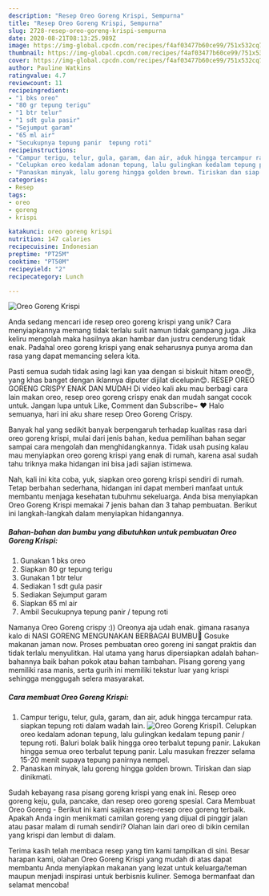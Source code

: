 ```yaml
---
description: "Resep Oreo Goreng Krispi, Sempurna"
title: "Resep Oreo Goreng Krispi, Sempurna"
slug: 2728-resep-oreo-goreng-krispi-sempurna
date: 2020-08-21T08:13:25.989Z
image: https://img-global.cpcdn.com/recipes/f4af03477b60ce99/751x532cq70/oreo-goreng-krispi-foto-resep-utama.jpg
thumbnail: https://img-global.cpcdn.com/recipes/f4af03477b60ce99/751x532cq70/oreo-goreng-krispi-foto-resep-utama.jpg
cover: https://img-global.cpcdn.com/recipes/f4af03477b60ce99/751x532cq70/oreo-goreng-krispi-foto-resep-utama.jpg
author: Pauline Watkins
ratingvalue: 4.7
reviewcount: 11
recipeingredient:
- "1 bks oreo"
- "80 gr tepung terigu"
- "1 btr telur"
- "1 sdt gula pasir"
- "Sejumput garam"
- "65 ml air"
- "Secukupnya tepung panir  tepung roti"
recipeinstructions:
- "Campur terigu, telur, gula, garam, dan air, aduk hingga tercampur rata. siapkan tepung roti dalam wadah lain."
- "Celupkan oreo kedalam adonan tepung, lalu gulingkan kedalam tepung panir / tepung roti. Baluri bolak balik hingga oreo terbalut tepung panir. Lakukan hingga semua oreo terbalut tepung panir. Lalu masukan frezzer selama 15-20 menit supaya tepung panirnya nempel."
- "Panaskan minyak, lalu goreng hingga golden brown. Tiriskan dan siap dinikmati."
categories:
- Resep
tags:
- oreo
- goreng
- krispi

katakunci: oreo goreng krispi 
nutrition: 147 calories
recipecuisine: Indonesian
preptime: "PT25M"
cooktime: "PT50M"
recipeyield: "2"
recipecategory: Lunch

---
```



![Oreo Goreng Krispi](https://img-global.cpcdn.com/recipes/f4af03477b60ce99/751x532cq70/oreo-goreng-krispi-foto-resep-utama.jpg)

Anda sedang mencari ide resep oreo goreng krispi yang unik? Cara menyiapkannya memang tidak terlalu sulit namun tidak gampang juga. Jika keliru mengolah maka hasilnya akan hambar dan justru cenderung tidak enak. Padahal oreo goreng krispi yang enak seharusnya punya aroma dan rasa yang dapat memancing selera kita.

Pasti semua sudah tidak asing lagi kan yaa dengan si biskuit hitam oreo😍, yang khas banget dengan iklannya diputer dijilat dicelupin😊. RESEP OREO GORENG CRISPY ENAK DAN MUDAH Di video kali aku mau berbagi cara lain makan oreo, resep oreo goreng crispy enak dan mudah sangat cocok untuk. Jangan lupa untuk Like, Comment dan Subscribe~ ♥ Halo semuanya, hari ini aku share resep Oreo Goreng Crispy.

Banyak hal yang sedikit banyak berpengaruh terhadap kualitas rasa dari oreo goreng krispi, mulai dari jenis bahan, kedua pemilihan bahan segar sampai cara mengolah dan menghidangkannya. Tidak usah pusing kalau mau menyiapkan oreo goreng krispi yang enak di rumah, karena asal sudah tahu triknya maka hidangan ini bisa jadi sajian istimewa.


Nah, kali ini kita coba, yuk, siapkan oreo goreng krispi sendiri di rumah. Tetap berbahan sederhana, hidangan ini dapat memberi manfaat untuk membantu menjaga kesehatan tubuhmu sekeluarga. Anda bisa menyiapkan Oreo Goreng Krispi memakai 7 jenis bahan dan 3 tahap pembuatan. Berikut ini langkah-langkah dalam menyiapkan hidangannya.

<!--inarticleads1-->

##### Bahan-bahan dan bumbu yang dibutuhkan untuk pembuatan Oreo Goreng Krispi:

1. Gunakan 1 bks oreo
1. Siapkan 80 gr tepung terigu
1. Gunakan 1 btr telur
1. Sediakan 1 sdt gula pasir
1. Sediakan Sejumput garam
1. Siapkan 65 ml air
1. Ambil Secukupnya tepung panir / tepung roti


Namanya Oreo Goreng crispy :)) Oreonya aja udah enak. gimana rasanya kalo di NASI GORENG MENGUNAKAN BERBAGAI BUMBU🤣 Gosuke makanan jaman now. Proses pembuatan oreo goreng ini sangat praktis dan tidak terlalu menyulitkan. Hal utama yang harus dipersiapkan adalah bahan-bahannya baik bahan pokok atau bahan tambahan. Pisang goreng yang memiliki rasa manis, serta gurih ini memiliki tekstur luar yang krispi sehingga menggugah selera masyarakat. 

<!--inarticleads2-->

##### Cara membuat Oreo Goreng Krispi:

1. Campur terigu, telur, gula, garam, dan air, aduk hingga tercampur rata. siapkan tepung roti dalam wadah lain.
<img src="//assets-global.cpcdn.com/assets/icons/button_play-2c75c40dde080a61004c1f40b05d8f140eaff45d7e9e6481dc71c63d2e7c4909.png" alt="Oreo Goreng Krispi">1. Celupkan oreo kedalam adonan tepung, lalu gulingkan kedalam tepung panir / tepung roti. Baluri bolak balik hingga oreo terbalut tepung panir. Lakukan hingga semua oreo terbalut tepung panir. Lalu masukan frezzer selama 15-20 menit supaya tepung panirnya nempel.
1. Panaskan minyak, lalu goreng hingga golden brown. Tiriskan dan siap dinikmati.


Sudah kebayang rasa pisang goreng krispi yang enak ini. Resep oreo goreng keju, gula, pancake, dan resep oreo goreng spesial. Cara Membuat Oreo Goreng - Berikut ini kami sajikan resep-resep oreo goreng terbaik. Apakah Anda ingin menikmati camilan goreng yang dijual di pinggir jalan atau pasar malam di rumah sendiri? Olahan lain dari oreo di bikin cemilan yang krispi dan lembut di dalam. 

Terima kasih telah membaca resep yang tim kami tampilkan di sini. Besar harapan kami, olahan Oreo Goreng Krispi yang mudah di atas dapat membantu Anda menyiapkan makanan yang lezat untuk keluarga/teman maupun menjadi inspirasi untuk berbisnis kuliner. Semoga bermanfaat dan selamat mencoba!
